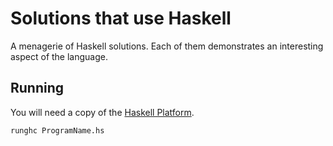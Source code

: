 Solutions that use Haskell
==========================

A menagerie of Haskell solutions.  Each of them demonstrates an
interesting aspect of the language.


Running
-------

You will need a copy of the [Haskell Platform][].

[Haskell Platform]: http://haskell.org/platform

    runghc ProgramName.hs
